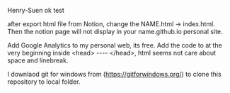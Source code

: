Henry-Suen
ok
test

after export html file from Notion, change the NAME.html -> index.html. Then the notion page will not display in your name.github.io personal site.

Add Google Analytics to my personal web, its free.
Add the code to at the very beginning inside \<head\> ---- \<\/head\>, html seems not care about space and linebreak.

I downlaod git for windows from (https://gitforwindows.org/) to clone this repository to local folder.
